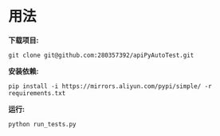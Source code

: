 # 用法

**下载项目:**

```
git clone git@github.com:280357392/apiPyAutoTest.git
```

**安装依赖:**

```
pip install -i https://mirrors.aliyun.com/pypi/simple/ -r requirements.txt
```

**运行:**

```
python run_tests.py
```